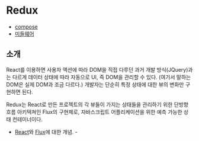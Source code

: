 # Redux

- [compose](./compose.md)
- [미들웨어](./middleware.md)

## 소개
React를 이용하면 사용자 액션에 따라 DOM을 직접 다루던 과거 개발 방식(JQuery)과는 다르게 데이터 상태에 따라 자동으로 UI, 즉 DOM을 관리할 수 있다.
(여기서 말하는 DOM은 실제 DOM과 조금 다르다.) 개발자는 단순히 특정 상태에 대한 뷰의 변화만 구현하면 된다.

Redux는 React로 만든 프로젝트의 각 뷰들이 가지는 상태들을 관리하기 위한 단방향 흐름 아키텍쳐인 Flux의 구현체로, 자바스크립트 어플리케이션을 위한 예측 가능한 상태 컨테이너이다.

- [React](../React/README.md)와 [Flux](../React/flux.md)에 대한 개념. -
